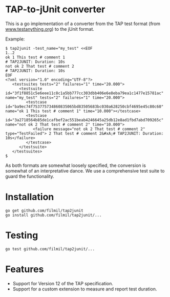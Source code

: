 # TAP-to-jUnit converter

This is a go implementation of a converter from the TAP test format (from
www.testanything.org) to the jUnit format.

Example:

```console
$ tap2junit -test_name="my_test" <<EOF
1..2
ok 1 This test # comment 1
# TAP2JUNIT: Duration: 10s
not ok 2 That test # comment 2
# TAP2JUNIT: Duration: 10s
EOF
<?xml version="1.0" encoding="UTF-8"?>
   <testsuites tests="2" failures="1" time="20.000">
      <testsuite id="3f1f8851c5e6eee11c8c1a5bb777cc303dbb406e6e8eba79ea1c1477e15781ac" name="my_test" tests="2" failures="1" time="20.000">
         <testcase id="ba9ec74f753775734860835065bd83505683bc030a628250cbf4695e45c80c60" name="ok 1 This test # comment 1" time="10.000"></testcase>
         <testcase id="3a2718564b85de1cafbef2ac551beab4246645a25db12e8ad1fbd7abd709265c" name="not ok 2 That test # comment 2" time="10.000">
            <failure message="not ok 2 That test # comment 2" type="TestFailed"> 2 That test # comment 2&#xA;# TAP2JUNIT: Duration: 10s</failure>
         </testcase>
      </testsuite>
   </testsuites>
$
```

As both formats are somewhat loosely specified, the conversion is somewhat
of an interpretative dance.  We use a comprehensive test suite to guard the
functionality.

# Installation

```
go get github.com/filmil/tap2junit
go install github.com/filmil/tap2junit/...
```

# Testing

```
go test github.com/filmil/tap2junit/...
```

# Features

- Support for Version 12 of the TAP specification.
- Support for a custom extension to measure and report test duration.



